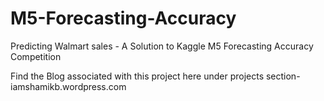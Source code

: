 # M5-Forecasting-Accuracy
Predicting Walmart sales - A Solution to Kaggle M5 Forecasting Accuracy Competition

Find the Blog associated with this project here under projects section- iamshamikb.wordpress.com
